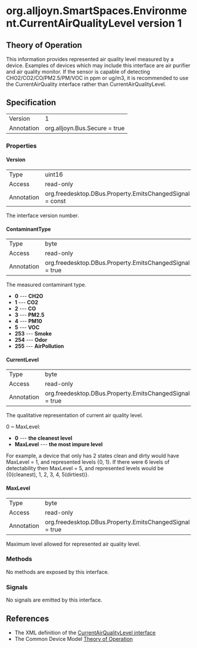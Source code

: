 # org.alljoyn.SmartSpaces.Environment.CurrentAirQualityLevel version 1

## Theory of Operation

This information provides represented air quality level measured by a 
device.
Examples of devices which may include this interface are air purifier and 
air quality monitor.
If the sensor is capable of detecting CHO2/CO2/CO/PM2.5/PM/VOC in ppm or 
ug/m3, it is recommended to use the CurrentAirQuality interface rather 
than CurrentAirQualityLevel.

## Specification

|            |                                                                |
|------------|----------------------------------------------------------------|
| Version    | 1                                                              |
| Annotation | org.alljoyn.Bus.Secure = true                                  |

### Properties

#### Version

|            |                                                                |
|------------|----------------------------------------------------------------|
| Type       | uint16                                                         |
| Access     | read-only                                                      |
| Annotation | org.freedesktop.DBus.Property.EmitsChangedSignal = const       |

The interface version number.

#### ContaminantType

|            |                                                                |
|------------|----------------------------------------------------------------|
| Type       | byte                                                           |
| Access     | read-only                                                      |
| Annotation | org.freedesktop.DBus.Property.EmitsChangedSignal = true        |

The measured contaminant type.

* **0** --- **CH2O**
* **1** --- **CO2**
* **2** --- **CO**
* **3** --- **PM2.5**
* **4** --- **PM10**
* **5** --- **VOC**
* **253** --- **Smoke**
* **254** --- **Odor**
* **255** --- **AirPollution**

#### CurrentLevel

|            |                                                                |
|------------|----------------------------------------------------------------|
| Type       | byte                                                           |
| Access     | read-only                                                      |
| Annotation | org.freedesktop.DBus.Property.EmitsChangedSignal = true        |

The qualitative representation of current air quality level.

0 ~ MaxLevel:

* **0** --- **the cleanest level**
* **MaxLevel** --- **the most impure level**

For example, a device that only has 2 states clean and dirty would have 
MaxLevel = 1, and represented levels {0, 1}.
If there were 6 levels of detectability then MaxLevel = 5, and
represented levels would be {0(cleanest), 1, 2, 3, 4, 5(dirtiest)}.

#### MaxLevel

|            |                                                                |
|------------|----------------------------------------------------------------|
| Type       | byte                                                           |
| Access     | read-only                                                      |
| Annotation | org.freedesktop.DBus.Property.EmitsChangedSignal = true        |

Maximum level allowed for represented air quality level.

### Methods

No methods are exposed by this interface.

### Signals

No signals are emitted by this interface.

## References

  * The XML definition of the [CurrentAirQualityLevel interface](CurrentAirQualityLevel-v1.xml)
  * The Common Device Model [Theory of Operation](/org.alljoyn.SmartSpaces/theory-of-operation-v1)
